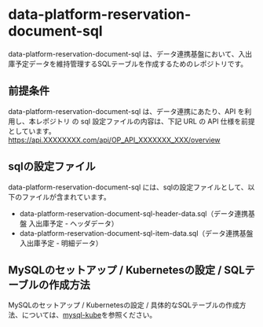 # data-platform-reservation-document-sql

data-platform-reservation-document-sql は、データ連携基盤において、入出庫予定データを維持管理するSQLテーブルを作成するためのレポジトリです。 

## 前提条件  
data-platform-reservation-document-sql は、データ連携にあたり、API を利用し、本レポジトリ の sql 設定ファイルの内容は、下記 URL の API 仕様を前提としています。  
https://api.XXXXXXXX.com/api/OP_API_XXXXXXX_XXX/overview  

## sqlの設定ファイル

data-platform-reservation-document-sql には、sqlの設定ファイルとして、以下のファイルが含まれています。  

* data-platform-reservation-document-sql-header-data.sql（データ連携基盤 入出庫予定 - ヘッダデータ）
* data-platform-reservation-document-sql-item-data.sql（データ連携基盤 入出庫予定 - 明細データ）

## MySQLのセットアップ / Kubernetesの設定 / SQLテーブルの作成方法

MySQLのセットアップ / Kubernetesの設定 / 具体的なSQLテーブルの作成方法、については、[mysql-kube](https://github.com/latonaio/mysql-kube)を参照ください。
